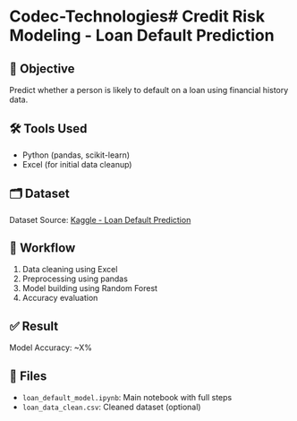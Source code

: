 # Codec-Technologies# Credit Risk Modeling - Loan Default Prediction

## 🧠 Objective
Predict whether a person is likely to default on a loan using financial history data.

## 🛠 Tools Used
- Python (pandas, scikit-learn)
- Excel (for initial data cleanup)

## 🗂 Dataset
Dataset Source: [Kaggle - Loan Default Prediction](https://www.kaggle.com/datasets/yasserh/loan-default-dataset)

## 🔄 Workflow
1. Data cleaning using Excel
2. Preprocessing using pandas
3. Model building using Random Forest
4. Accuracy evaluation

## ✅ Result
Model Accuracy: ~X%

## 📂 Files
- `loan_default_model.ipynb`: Main notebook with full steps
- `loan_data_clean.csv`: Cleaned dataset (optional)
